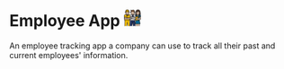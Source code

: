 # Employee App <img src="https://github.com/chandevbringino/Portfolio/blob/main/iOS/Icons/image-1024x1024.jpg" width="30">

An employee tracking app a company can use to track all their past and current employees' information.
